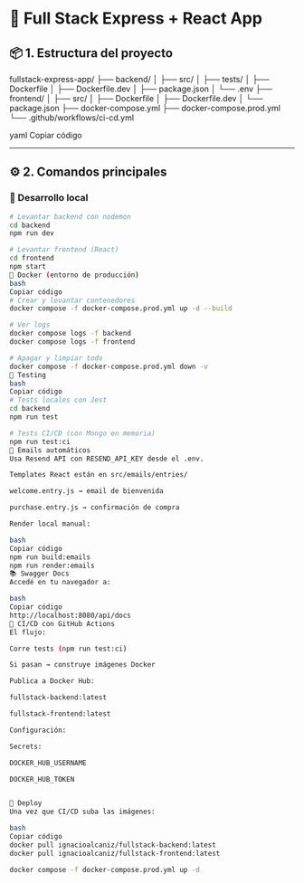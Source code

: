 # 🧩 Full Stack Express + React App

## 📦 1. Estructura del proyecto

fullstack-express-app/
├── backend/
│ ├── src/
│ ├── tests/
│ ├── Dockerfile
│ ├── Dockerfile.dev
│ ├── package.json
│ └── .env
├── frontend/
│ ├── src/
│ ├── Dockerfile
│ ├── Dockerfile.dev
│ └── package.json
├── docker-compose.yml
├── docker-compose.prod.yml
└── .github/workflows/ci-cd.yml

yaml
Copiar código

---

## ⚙️ 2. Comandos principales

### 🧠 Desarrollo local
```bash
# Levantar backend con nodemon
cd backend
npm run dev

# Levantar frontend (React)
cd frontend
npm start
🐳 Docker (entorno de producción)
bash
Copiar código
# Crear y levantar contenedores
docker compose -f docker-compose.prod.yml up -d --build

# Ver logs
docker compose logs -f backend
docker compose logs -f frontend

# Apagar y limpiar todo
docker compose -f docker-compose.prod.yml down -v
🧪 Testing
bash
Copiar código
# Tests locales con Jest
cd backend
npm run test

# Tests CI/CD (con Mongo en memoria)
npm run test:ci
📧 Emails automáticos
Usa Resend API con RESEND_API_KEY desde el .env.

Templates React están en src/emails/entries/

welcome.entry.js → email de bienvenida

purchase.entry.js → confirmación de compra

Render local manual:

bash
Copiar código
npm run build:emails
npm run render:emails
📚 Swagger Docs
Accedé en tu navegador a:

bash
Copiar código
http://localhost:8080/api/docs
🧱 CI/CD con GitHub Actions
El flujo:

Corre tests (npm run test:ci)

Si pasan → construye imágenes Docker

Publica a Docker Hub:

fullstack-backend:latest

fullstack-frontend:latest

Configuración:

Secrets:

DOCKER_HUB_USERNAME

DOCKER_HUB_TOKEN


🚀 Deploy
Una vez que CI/CD suba las imágenes:

bash
Copiar código
docker pull ignacioalcaniz/fullstack-backend:latest
docker pull ignacioalcaniz/fullstack-frontend:latest

docker compose -f docker-compose.prod.yml up -d
